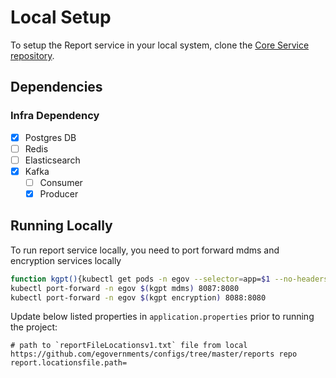 # Local Setup

To setup the Report service in your local system, clone the [Core Service repository](https://github.com/egovernments/core-services).

## Dependencies

### Infra Dependency

- [X] Postgres DB
- [ ] Redis
- [ ] Elasticsearch
- [X] Kafka
  - [ ] Consumer
  - [X] Producer

## Running Locally

To run report service locally, you need to port forward mdms and encryption services locally

```bash
function kgpt(){kubectl get pods -n egov --selector=app=$1 --no-headers=true | head -n1 | awk '{print $1}'}
kubectl port-forward -n egov $(kgpt mdms) 8087:8080
kubectl port-forward -n egov $(kgpt encryption) 8088:8080
```

Update below listed properties in `application.properties` prior to running the project:

```
# path to `reportFileLocationsv1.txt` file from local https://github.com/egovernments/configs/tree/master/reports repo
report.locationsfile.path=
```
